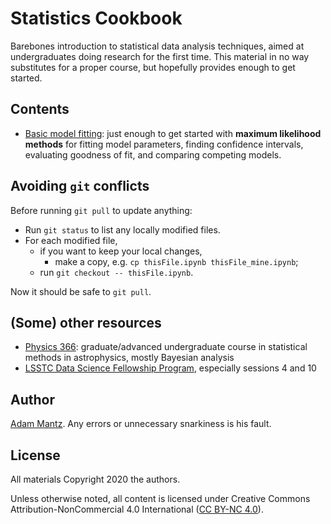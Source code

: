 # Statistics Cookbook

Barebones introduction to statistical data analysis techniques, aimed at undergraduates doing research for the first time. This material in no way substitutes for a proper course, but hopefully provides enough to get started.

## Contents

* [Basic model fitting](basic_model_fitting/): just enough to get started with **maximum likelihood methods** for fitting model parameters, finding confidence intervals, evaluating goodness of fit, and comparing competing models.

## Avoiding `git` conflicts

Before running `git pull` to update anything:
* Run `git status` to list any locally modified files.
* For each modified file,
    * if you want to keep your local changes,
        * make a copy, e.g. `cp thisFile.ipynb thisFile_mine.ipynb`;
    * run `git checkout -- thisFile.ipynb`.

Now it should be safe to `git pull`.

## (Some) other resources

* [Physics 366](https://github.com/KIPAC/StatisticalMethods): graduate/advanced undergraduate course in statistical methods in astrophysics, mostly Bayesian analysis
* [LSSTC Data Science Fellowship Program](https://github.com/LSSTC-DSFP/LSSTC-DSFP-Sessions), especially sessions 4 and 10

## Author

[Adam Mantz](https://github.com/abmantz). Any errors or unnecessary snarkiness is his fault.

## License

All materials Copyright 2020 the authors.

Unless otherwise noted, all content is licensed under Creative Commons Attribution-NonCommercial 4.0 International ([CC BY-NC 4.0](https://creativecommons.org/licenses/by-nc/4.0/)).
